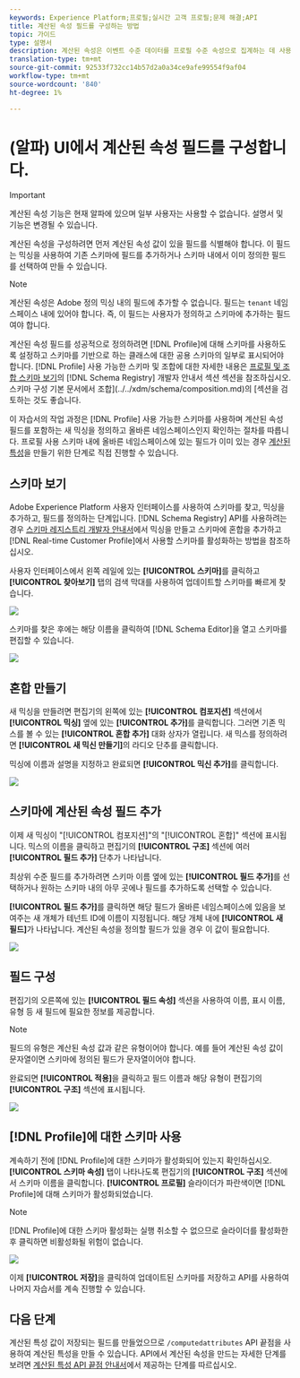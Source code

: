 ```yaml
---
keywords: Experience Platform;프로필;실시간 고객 프로필;문제 해결;API
title: 계산된 속성 필드를 구성하는 방법
topic: 가이드
type: 설명서
description: 계산된 속성은 이벤트 수준 데이터를 프로필 수준 속성으로 집계하는 데 사용되는 함수입니다. 계산된 속성을 구성하려면 먼저 계산된 속성 값이 있을 필드를 식별해야 합니다. 이 필드는 믹싱을 사용하여 기존 스키마에 필드를 추가하거나 스키마 내에서 이미 정의한 필드를 선택하여 만들 수 있습니다.
translation-type: tm+mt
source-git-commit: 92533f732cc14b57d2a0a34ce9afe99554f9af04
workflow-type: tm+mt
source-wordcount: '840'
ht-degree: 1%

---
```



# (알파) UI에서 계산된 속성 필드를 구성합니다.

>[!IMPORTANT]
>
>계산된 속성 기능은 현재 알파에 있으며 일부 사용자는 사용할 수 없습니다. 설명서 및 기능은 변경될 수 있습니다.

계산된 속성을 구성하려면 먼저 계산된 속성 값이 있을 필드를 식별해야 합니다. 이 필드는 믹싱을 사용하여 기존 스키마에 필드를 추가하거나 스키마 내에서 이미 정의한 필드를 선택하여 만들 수 있습니다.

>[!NOTE]
>
>계산된 속성은 Adobe 정의 믹싱 내의 필드에 추가할 수 없습니다. 필드는 `tenant` 네임스페이스 내에 있어야 합니다. 즉, 이 필드는 사용자가 정의하고 스키마에 추가하는 필드여야 합니다.

계산된 속성 필드를 성공적으로 정의하려면 [!DNL Profile]에 대해 스키마를 사용하도록 설정하고 스키마를 기반으로 하는 클래스에 대한 공용 스키마의 일부로 표시되어야 합니다. [!DNL Profile] 사용 가능한 스키마 및 조합에 대한 자세한 내용은 [프로필 및 조합 스키마 보기](../../xdm/api/getting-started.md)의 [!DNL Schema Registry] 개발자 안내서 섹션 섹션을 참조하십시오. 스키마 구성 기본 문서에서 조합](../../xdm/schema/composition.md)의 [섹션을 검토하는 것도 좋습니다.

이 자습서의 작업 과정은 [!DNL Profile] 사용 가능한 스키마를 사용하며 계산된 속성 필드를 포함하는 새 믹싱을 정의하고 올바른 네임스페이스인지 확인하는 절차를 따릅니다. 프로필 사용 스키마 내에 올바른 네임스페이스에 있는 필드가 이미 있는 경우 [계산된 특성](#create-a-computed-attribute)을 만들기 위한 단계로 직접 진행할 수 있습니다.

## 스키마 보기

Adobe Experience Platform 사용자 인터페이스를 사용하여 스키마를 찾고, 믹싱을 추가하고, 필드를 정의하는 단계입니다. [!DNL Schema Registry] API를 사용하려는 경우 [스키마 레지스트리 개발자 안내서](../../xdm/api/getting-started.md)에서 믹싱을 만들고 스키마에 혼합을 추가하고 [!DNL Real-time Customer Profile]에서 사용할 스키마를 활성화하는 방법을 참조하십시오.

사용자 인터페이스에서 왼쪽 레일에 있는 **[!UICONTROL 스키마]**&#x200B;를 클릭하고 **[!UICONTROL 찾아보기]** 탭의 검색 막대를 사용하여 업데이트할 스키마를 빠르게 찾습니다.

![](../images/computed-attributes/Schemas-Browse.png)

스키마를 찾은 후에는 해당 이름을 클릭하여 [!DNL Schema Editor]을 열고 스키마를 편집할 수 있습니다.

![](../images/computed-attributes/Schema-Editor.png)

## 혼합 만들기

새 믹싱을 만들려면 편집기의 왼쪽에 있는 **[!UICONTROL 컴포지션]** 섹션에서 **[!UICONTROL 믹싱]** 옆에 있는 **[!UICONTROL 추가]**&#x200B;를 클릭합니다. 그러면 기존 믹스를 볼 수 있는 **[!UICONTROL 혼합 추가]** 대화 상자가 열립니다. 새 믹스를 정의하려면 **[!UICONTROL 새 믹신 만들기]**&#x200B;의 라디오 단추를 클릭합니다.

믹싱에 이름과 설명을 지정하고 완료되면 **[!UICONTROL 믹신 추가]**&#x200B;를 클릭합니다.

![](../images/computed-attributes/Add-mixin.png)

## 스키마에 계산된 속성 필드 추가

이제 새 믹싱이 &quot;[!UICONTROL 컴포지션]&quot;의 &quot;[!UICONTROL 혼합]&quot; 섹션에 표시됩니다. 믹스의 이름을 클릭하고 편집기의 **[!UICONTROL 구조]** 섹션에 여러 **[!UICONTROL 필드 추가]** 단추가 나타납니다.

최상위 수준 필드를 추가하려면 스키마 이름 옆에 있는 **[!UICONTROL 필드 추가]**&#x200B;를 선택하거나 원하는 스키마 내의 아무 곳에나 필드를 추가하도록 선택할 수 있습니다.

**[!UICONTROL 필드 추가]**&#x200B;를 클릭하면 해당 필드가 올바른 네임스페이스에 있음을 보여주는 새 개체가 테넌트 ID에 이름이 지정됩니다. 해당 개체 내에 **[!UICONTROL 새 필드]**&#x200B;가 나타납니다. 계산된 속성을 정의할 필드가 있을 경우 이 값이 필요합니다.

![](../images/computed-attributes/New-field.png)

## 필드 구성

편집기의 오른쪽에 있는 **[!UICONTROL 필드 속성]** 섹션을 사용하여 이름, 표시 이름, 유형 등 새 필드에 필요한 정보를 제공합니다.

>[!NOTE]
>
>필드의 유형은 계산된 속성 값과 같은 유형이어야 합니다. 예를 들어 계산된 속성 값이 문자열이면 스키마에 정의된 필드가 문자열이어야 합니다.

완료되면 **[!UICONTROL 적용]**&#x200B;을 클릭하고 필드 이름과 해당 유형이 편집기의 **[!UICONTROL 구조]** 섹션에 표시됩니다.

![](../images/computed-attributes/Apply.png)

## [!DNL Profile]에 대한 스키마 사용

계속하기 전에 [!DNL Profile]에 대한 스키마가 활성화되어 있는지 확인하십시오. **[!UICONTROL 스키마 속성]** 탭이 나타나도록 편집기의 **[!UICONTROL 구조]** 섹션에서 스키마 이름을 클릭합니다. **[!UICONTROL 프로필]** 슬라이더가 파란색이면 [!DNL Profile]에 대해 스키마가 활성화되었습니다.

>[!NOTE]
>
>[!DNL Profile]에 대한 스키마 활성화는 실행 취소할 수 없으므로 슬라이더를 활성화한 후 클릭하면 비활성화될 위험이 없습니다.

![](../images/computed-attributes/Profile.png)

이제 **[!UICONTROL 저장]**&#x200B;을 클릭하여 업데이트된 스키마를 저장하고 API를 사용하여 나머지 자습서를 계속 진행할 수 있습니다.

## 다음 단계

계산된 특성 값이 저장되는 필드를 만들었으므로 `/computedattributes` API 끝점을 사용하여 계산된 특성을 만들 수 있습니다. API에서 계산된 속성을 만드는 자세한 단계를 보려면 [계산된 특성 API 끝점 안내서](ca-api.md)에서 제공하는 단계를 따르십시오.